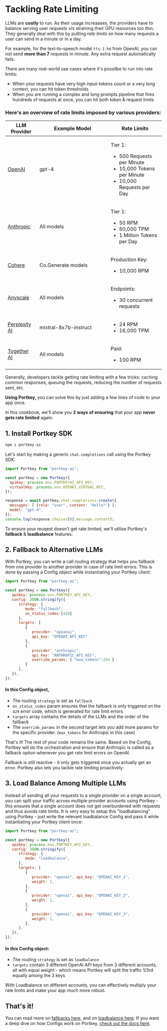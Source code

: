 # Tackling Rate Limiting

LLMs are **costly** to run. As their usage increaases, the providers have to balance serving user requests v/s straining their GPU resources too thin. They generally deal with this by putting _rate limits_ on how many requests a user can send in a minute or in a day.&#x20;

For example, for the text-to-speech model `tts-1-hd` from OpenAI, you can not send **more than 7** requests in minute. Any extra request automatically fails.&#x20;

There are many real-world use cases where it's possilbe to run into rate limits:

* When your requests have very high input-tokens count or a very long context, you can hit token thresholds
* When you are running a complex and long prompts pipeline that fires hundreds of requests at once, you can hit both token & request limits

### Here's an overview of rate limits imposed by various providers:

<table><thead><tr><th>LLM Provider</th><th width="213">Example Model</th><th>Rate Limits</th></tr></thead><tbody><tr><td><a href="https://platform.openai.com/docs/guides/rate-limits/usage-tiers">OpenAI</a> </td><td>gpt-4</td><td><p>Tier 1:</p><ul><li>500 Requests per Minute</li><li>10,000 Tokens per Minute</li><li>10,000 Requests per Day</li></ul></td></tr><tr><td><a href="https://docs.anthropic.com/claude/reference/errors-and-rate-limits">Anthropic</a></td><td>All models</td><td><p>Tier 1:</p><ul><li>50 RPM</li><li>50,000 TPM</li><li>1 Million Tokens per Day</li></ul></td></tr><tr><td><a href="https://docs.cohere.com/docs/going-live#trial-key-limitations">Cohere</a></td><td>Co.Generate models</td><td><p>Production Key:</p><ul><li>10,000 RPM</li></ul></td></tr><tr><td><a href="https://www.anyscale.com/endpoints">Anyscale</a></td><td>All models</td><td><p>Endpoints:</p><ul><li>30 concurrent requests</li></ul></td></tr><tr><td><a href="https://docs.perplexity.ai/docs/rate-limits">Perplexity AI</a></td><td>mixtral-8x7b-instruct</td><td><ul><li>24 RPM</li><li>16,000 TPM</li></ul></td></tr><tr><td><a href="https://docs.together.ai/docs/rate-limits">Together AI</a></td><td>All models</td><td><p>Paid:</p><ul><li>100 RPM</li></ul></td></tr></tbody></table>

Generally, developers tackle getting rate limiting with a few tricks: caching common responses, queuing the requests, reducing the number of requests sent, etc.

**Using Portkey,** you can solve this by just adding a few lines of code to your app once.&#x20;

In this cookbook, we'll show you **2 ways of ensuring** that your app **never gets rate limited** again:

## 1. Install Portkey SDK

```bash
npm i portkey-ai
```

Let's start by making a generic `chat.completions` call using the Portkey SDK:

```javascript
import Portkey from "portkey-ai";

const portkey = new Portkey({
  apiKey: process.env.PORTKEYAI_API_KEY,
  virtualKey: process.env.OPENAI_VIRTUAL_KEY,
});

response = await portkey.chat.completions.create({
  messages: [ {role: "user", content: "Hello!"} ],
  model: "gpt-4",
});
console.log(response.choices[0].message.content);
```

To ensure your reuqest doesn't get rate limited, we'll utilise Portkey's **fallback** & **loadbalance** features:

## 2. Fallback to Alternative LLMs

With Portkey, you can write a call routing strategy that helps you fallback from one provider to another provider in case of rate limit errors. This is done by passing a Config object while instantiating your Portkey client:

```javascript
import Portkey from "portkey-ai";

const portkey = new Portkey({
   apiKey: process.env.PORTKEY_API_KEY,
   config: JSON.stringify({
      strategy: {
         mode: "fallback",
         on_status_codes:[429]
      },
      targets: [
         {
            provider: "opeanai",
            api_key: "OPENAI_API_KEY"
         },
         {
            provider: "anthropic",
            api_key: "ANTHROPIC_API_KEY",
            override_params: { "max_tokens":254 }
         }
      ],
   }),
});
```

#### **In this Config object,**

* The routing `strategy` is set as `fallback`
* `on_status_codes` param ensures that the fallback is only triggered on the `429` error code, which is generated for rate limit errors
* `targets` array contains the details of the LLMs and the order of the fallback
* The `override_params` in the second target lets you add more params for the specific provider. (`max_tokens` for Anthropic in this case)

That's it! The rest of your code remains the same. Based on the Config, Portkey will do the orchestration and ensure that Anthropic is called as a fallback option whenever you get rate limit errors on OpenAI.

Fallback is still reactive - it only gets triggered once you actually get an error. Portkey also lets you tackle rate limiting proactively:

## 3. Load Balance Among Multiple LLMs

Instead of sending all your requests to a single provider on a single account, you can split your traffic across multiple provider accounts using Portkey - this ensures that a single account does not get overburdened with requests and thus avoids rate limits. It is very easy to setup this "loadbalancing" using Portkey - just write the relevant loadbalance Config and pass it while instantiating your Portkey client once:

```javascript
import Portkey from "portkey-ai";

const portkey = new Portkey({
   apiKey: process.env.PORTKEY_API_KEY,
   config: JSON.stringify({
      strategy: {
         mode: "loadbalance",
      },
      targets: [
         {
            provider: "openai", api_key: "OPENAI_KEY_1",
            weight: 1,
         },
         {
            provider: "openai", api_key: "OPENAI_KEY_2",
            weight: 1,
         },
         {
            provider: "openai", api_key: "OPENAI_KEY_3",
            weight: 1,
         },         
      ],
   }),
});

```

#### **In this Config object:**

* The routing `strategy` is set as `loadbalance`
* `targets` contain 3 different OpenAI API keys from 3 different accounts, all with equal weight - which means Portkey will split the traffic 1/3rd equally among the 3 keys

With Loadbalance on different accounts, you can effectively multiply your rate limits and make your app much more robust.

## That's it!&#x20;

You can read more on [fallbacks here](../../product/ai-gateway/fallbacks.md), and on [loadbalance here](../../product/ai-gateway/load-balancing.md). If you want a deep dive on how Configs work on Portkey, [check out the docs here](../../product/ai-gateway/configs.md).
